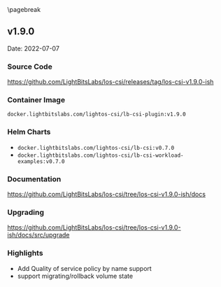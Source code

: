 <div style="page-break-after: always;"></div>
\pagebreak

## v1.9.0

Date: 2022-07-07

### Source Code

https://github.com/LightBitsLabs/los-csi/releases/tag/los-csi-v1.9.0-ish

### Container Image

`docker.lightbitslabs.com/lightos-csi/lb-csi-plugin:v1.9.0`

### Helm Charts

- `docker.lightbitslabs.com/lightos-csi/lb-csi:v0.7.0`
- `docker.lightbitslabs.com/lightos-csi/lb-csi-workload-examples:v0.7.0`

### Documentation

https://github.com/LightBitsLabs/los-csi/tree/los-csi-v1.9.0-ish/docs

### Upgrading

https://github.com/LightBitsLabs/los-csi/tree/los-csi-v1.9.0-ish/docs/src/upgrade

### Highlights

- Add Quality of service policy by name support
- support migrating/rollback volume state
